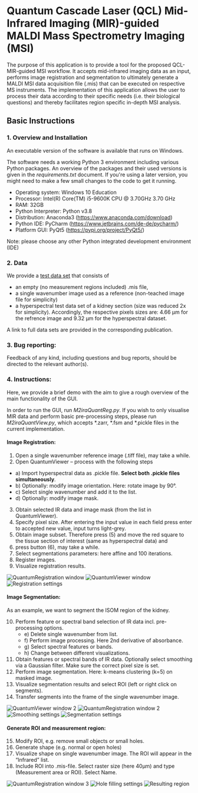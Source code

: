 # Quantum Cascade Laser (QCL) Mid-Infrared Imaging (MIR)-guided MALDI Mass Spectrometry Imaging (MSI)

The purpose of this application is to provide a tool for the proposed QCL-MIR-guided MSI workflow. 
It accepts mid-infrared imaging data as an input, performs image registration and segmentation to ultimately generate a MALDI MSI data acquisition file (.mis) that can be executed on respective MS instruments. 
The implementation of this application allows the user to process their data according to their specific needs (i.e. their biological questions) and thereby facilitates region specific in-depth MSI analysis.

## Basic Instructions

### 1. Overview and Installation

An executable version of the software is available that runs on Windows.

The software needs a working Python 3 environment including various Python packages. An overview of the packages and their used versions is given in the *requirements.txt* document. If you're using a later version, you might need to make a few small changes to the code to get it running.

- Operating system: Windows 10 Education
- Processor: Intel(R) Core(TM) i5-9600K CPU @ 3.70GHz   3.70 GHz
- RAM: 32GB
- Python Interpreter: Python v3.8 
- Distribution: Anaconda3 (https://www.anaconda.com/download)
- Python IDE: PyCharm (https://www.jetbrains.com/de-de/pycharm/)
- Platform GUI: PyQt5 (https://pypi.org/project/PyQt5/)

Note: please choose any other Python integrated development environment (IDE)

### 2. Data
We provide a [test data set](https://figshare.com/s/6af0358f6b691eb9caaa) that consists of 
- an empty (no measurement regions included) .mis file,
- a single wavenumber image used as a reference (non-teached image file for simplicity)
- a hyperspectral test data set of a kidney section (size was reduced 2x for simplicity).
Accordingly, the respective pixels sizes are: 4.66 µm for the refrence image and 9.32 µm for the hyperspectral dataset.

A link to full data sets are provided in the corresponding publication.

### 3. Bug reporting:

Feedback of any kind, including questions and bug reports, should be directed to the relevant author(s).

### 4. Instructions:
Here, we provide a brief demo with the aim to give a rough overview of the main functionality of the GUI.

In order to run the GUI, run *M2iraQuantReg.py*. If you wish to only visualise MIR data and perform basic pre-processing steps, please run *M2iraQuantView.py*, which accepts *.zarr, *.fsm and *.pickle files in the current implementation. 

#### Image Registration:
1)	Open a single wavenumber reference image (.tiff file), may take a while.
2)	Open QuantumViewer – process with the following steps
- a)	Import hyperspectral data as .pickle file. **Select both .pickle files simultaneously**.
- b)	Optionally: modify image orientation. Here: rotate image by 90°.
- c)	Select single wavenumber and add it to the list.
- d) 	Optionally: modify image mask.
3)	Obtain selected IR data and image mask (from the list in QuantumViewer).
4)	Specify pixel size. After entering the input value in each field press enter to accepted new value, input turns light-grey.
5)	Obtain image subset. Therefore press (5) and move the red square to the tissue section of interest (same as hyperspectral data) and
6)	press button (6), may take a while.
7)	Select segmentations parameters: here affine and 100 iterations.
8)	Register images.
9)	Visualize registration results.

![QuantumRegistration window](./images/quantumReg1.png)
![QuantumViewer window](./images/quantumViewer1.png)
![Registration settings](./images/RegSettings.png)

#### Image Segmentation:
As an example, we want to segment the ISOM region of the kidney.

10)	Perform feature or spectral band selection of IR data incl. pre-processing options.
    - e)	Delete single wavenumber from list.
    - f)	Perform image processing. Here 2nd derivative of absorbance.
    - g)	Select spectral features or bands. 
    - h)	Change between different visualizations.
11)	Obtain features or spectral bands of IR data. Optionally select smoothing via a Gaussian filter. Make sure the correct pixel size is set.
12)	Perform image segmentation. Here: k-means clustering (k=5) on masked image. 
13)	Visualize  segmentation results and select ROI (left or right click on segments).
14)	Transfer segments into the frame of the single wavenumber image.

![QuantumViewer window 2](./images/quantumViewer2.png)
![QuantumRegistration window 2](./images/quantumReg2.png)
![Smoothing settings](./images/smoothingSettings.png)
![Segmentation settings](./images/segSettings.png)

#### Generate ROI and measurement region:
15)	Modify ROI, e.g. remove small objects or small holes.
16)	Generate shape (e.g. normal or open holes)
17)	Visualize shape on single wavenumber image. The ROI will appear in the “Infrared” list.
18)	Include ROI into .mis-file. Select raster size (here 40µm) and type (Measurement area or ROI). Select Name.

![QuantumRegistration window 3](./images/quantumReg3.png)
![Hole filling settings](./images/holeFilling.png)
![Resulting region](./images/resultImage.png)
